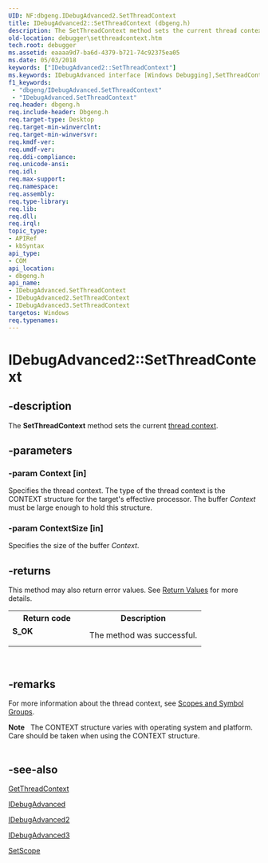 ```yaml
---
UID: NF:dbgeng.IDebugAdvanced2.SetThreadContext
title: IDebugAdvanced2::SetThreadContext (dbgeng.h)
description: The SetThreadContext method sets the current thread context.
old-location: debugger\setthreadcontext.htm
tech.root: debugger
ms.assetid: eaaaa9d7-ba6d-4379-b721-74c92375ea05
ms.date: 05/03/2018
keywords: ["IDebugAdvanced2::SetThreadContext"]
ms.keywords: IDebugAdvanced interface [Windows Debugging],SetThreadContext method, IDebugAdvanced2 interface [Windows Debugging],SetThreadContext method, IDebugAdvanced2.SetThreadContext, IDebugAdvanced2::SetThreadContext, IDebugAdvanced3 interface [Windows Debugging],SetThreadContext method, IDebugAdvanced3::SetThreadContext, IDebugAdvanced::SetThreadContext, IDebugAdvanced_08e9f1e1-7af3-4cdf-9550-7d22fa5a59da.xml, SetThreadContext, SetThreadContext method [Windows Debugging], SetThreadContext method [Windows Debugging],IDebugAdvanced interface, SetThreadContext method [Windows Debugging],IDebugAdvanced2 interface, SetThreadContext method [Windows Debugging],IDebugAdvanced3 interface, dbgeng/IDebugAdvanced2::SetThreadContext, dbgeng/IDebugAdvanced3::SetThreadContext, dbgeng/IDebugAdvanced::SetThreadContext, debugger.setthreadcontext
f1_keywords:
 - "dbgeng/IDebugAdvanced.SetThreadContext"
 - "IDebugAdvanced.SetThreadContext"
req.header: dbgeng.h
req.include-header: Dbgeng.h
req.target-type: Desktop
req.target-min-winverclnt: 
req.target-min-winversvr: 
req.kmdf-ver: 
req.umdf-ver: 
req.ddi-compliance: 
req.unicode-ansi: 
req.idl: 
req.max-support: 
req.namespace: 
req.assembly: 
req.type-library: 
req.lib: 
req.dll: 
req.irql: 
topic_type:
- APIRef
- kbSyntax
api_type:
- COM
api_location:
- dbgeng.h
api_name:
- IDebugAdvanced.SetThreadContext
- IDebugAdvanced2.SetThreadContext
- IDebugAdvanced3.SetThreadContext
targetos: Windows
req.typenames: 
---
```


# IDebugAdvanced2::SetThreadContext


## -description


The <b>SetThreadContext</b> method sets the current <a href="https://docs.microsoft.com/windows-hardware/drivers/debugger/scopes-and-symbol-groups">thread context</a>.


## -parameters




### -param Context [in]

Specifies the thread context. The type of the thread context is the CONTEXT structure for the target's effective processor.  The buffer <i>Context</i> must be large enough to hold this structure.


### -param ContextSize [in]

Specifies the size of the buffer <i>Context</i>.


## -returns



This method may also return error values.  See <a href="https://docs.microsoft.com/windows-hardware/drivers/debugger/hresult-values">Return Values</a> for more details.

<table>
<tr>
<th>Return code</th>
<th>Description</th>
</tr>
<tr>
<td width="40%">
<dl>
<dt><b>S_OK</b></dt>
</dl>
</td>
<td width="60%">
The method was successful.

</td>
</tr>
</table>
 




## -remarks



For more information about the thread context, see <a href="https://docs.microsoft.com/windows-hardware/drivers/debugger/scopes-and-symbol-groups">Scopes and Symbol Groups</a>.

<div class="alert"><b>Note</b>    The CONTEXT structure varies with operating system and platform.  Care should be taken when using the CONTEXT structure.</div>
<div> </div>



## -see-also




<a href="https://docs.microsoft.com/windows-hardware/drivers/ddi/dbgeng/nf-dbgeng-idebugadvanced3-getthreadcontext">GetThreadContext</a>



<a href="https://docs.microsoft.com/windows-hardware/drivers/ddi/dbgeng/nn-dbgeng-idebugadvanced">IDebugAdvanced</a>



<a href="https://docs.microsoft.com/windows-hardware/drivers/ddi/dbgeng/nn-dbgeng-idebugadvanced2">IDebugAdvanced2</a>



<a href="https://docs.microsoft.com/windows-hardware/drivers/ddi/dbgeng/nn-dbgeng-idebugadvanced3">IDebugAdvanced3</a>



<a href="https://docs.microsoft.com/windows-hardware/drivers/ddi/dbgeng/nf-dbgeng-idebugsymbols3-setscope">SetScope</a>
 

 


